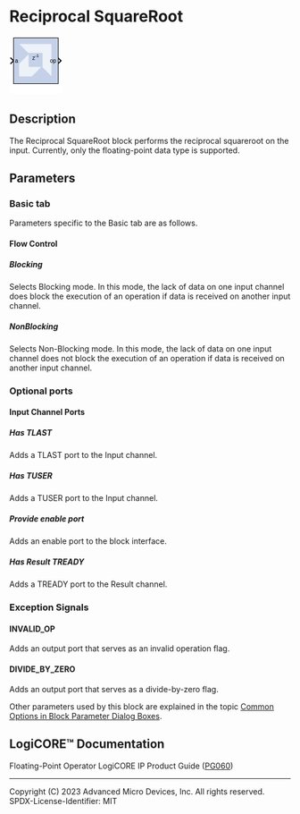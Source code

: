 # Reciprocal SquareRoot

![](./Images/block.png)

## Description

The Reciprocal SquareRoot block performs the reciprocal
squareroot on the input. Currently, only the floating-point data type is
supported.

## Parameters

### Basic tab  
Parameters specific to the Basic tab are as follows.
#### Flow Control  
##### Blocking  
Selects Blocking mode. In this mode, the lack of data on one input
channel does block the execution of an operation if data is received on
another input channel.

##### NonBlocking  
Selects Non-Blocking mode. In this mode, the lack of data on one input
channel does not block the execution of an operation if data is received
on another input channel.

### Optional ports  
#### Input Channel Ports  
##### Has TLAST  
Adds a TLAST port to the Input channel.

##### Has TUSER  
Adds a TUSER port to the Input channel.

##### Provide enable port  
Adds an enable port to the block interface.

##### Has Result TREADY  
Adds a TREADY port to the Result channel.

### Exception Signals  
#### INVALID_OP  
Adds an output port that serves as an invalid operation flag.

#### DIVIDE_BY_ZERO  
Adds an output port that serves as a divide-by-zero flag.

Other parameters used by this block are explained in the topic [Common
Options in Block Parameter Dialog
Boxes](../../GEN/common-options/README.md).

## LogiCORE™ Documentation

Floating-Point Operator LogiCORE IP Product Guide
([PG060](https://docs.xilinx.com/access/sources/ud/document?isLatest=true&url=pg060-floating-point&ft:locale=en-US))

--------------
Copyright (C) 2023 Advanced Micro Devices, Inc. All rights reserved.
SPDX-License-Identifier: MIT
